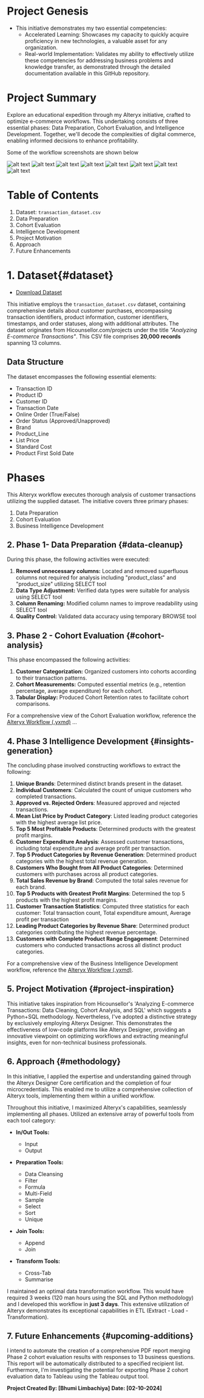 # Project Genesis

- This initiative demonstrates my two essential competencies:
  - Accelerated Learning: Showcases my capacity to quickly acquire proficiency in new technologies, a valuable asset for any organization.
  - Real-world Implementation: Validates my ability to effectively utilize these competencies for addressing business problems and knowledge transfer, as demonstrated through the detailed documentation available in this GitHub repository.

# Project Summary

Explore an educational expedition through my Alteryx initiative, crafted to optimize e-commerce workflows. This undertaking consists of three essential phases: Data Preparation, Cohort Evaluation, and Intelligence Development. Together, we'll decode the complexities of digital commerce, enabling informed decisions to enhance profitability.

Some of the workflow screenshots are shown below

![alt text](analysisworkflow.png)
![alt text](datacleaning.png) ![alt text](BusinessQuestion1&2.png) ![alt text](BusinessQuestion3&4.png) ![alt text](BusinessQuestion5&6.png) ![alt text](BusinessQuestion7,8&9.png) ![alt text](BusinessQuestion10&11.png) ![alt text](BusinessQuestion12&13.png)

# Table of Contents

1. Dataset: `transaction_dataset.csv`
2. Data Preparation
3. Cohort Evaluation
4. Intelligence Development
5. Project Motivation
6. Approach
7. Future Enhancements

# 1. Dataset{#dataset}

- [Download Dataset](https://github.com/SQLicious/Alteryx-Project-Ecommerce-Transaction-Cohort-Analysis/blob/main/1.%20Inputs/transaction_dataset.csv)

This initiative employs the `transaction_dataset.csv` dataset, containing comprehensive details about customer purchases, encompassing transaction identifiers, product information, customer identifiers, timestamps, and order statuses, along with additional attributes. The dataset originates from Hicounsellor.com/projects under the title *"Analyzing E-commerce Transactions"*. This CSV file comprises **20,000 records** spanning 13 columns.

## Data Structure

The dataset encompasses the following essential elements:

- Transaction ID
- Product ID
- Customer ID
- Transaction Date
- Online Order (True/False)
- Order Status (Approved/Unapproved)
- Brand
- Product_Line
- List Price
- Standard Cost
- Product First Sold Date

# Phases

This Alteryx workflow executes thorough analysis of customer transactions utilizing the supplied dataset. The initiative covers three primary phases:
1. Data Preparation
2. Cohort Evaluation
3. Business Intelligence Development

## 2. Phase 1- Data Preparation {#data-cleanup}

During this phase, the following activities were executed:
1. **Removed unnecessary columns:** Located and removed superfluous columns not required for analysis including "product_class" and "product_size" utilizing SELECT tool
2. **Data Type Adjustment:** Verified data types were suitable for analysis using SELECT tool
3. **Column Renaming:** Modified column names to improve readability using SELECT tool
4. **Quality Control:** Validated data accuracy using temporary BROWSE tool

## 3. Phase 2 - Cohort Evaluation {#cohort-analysis}

This phase encompassed the following activities:
1. **Customer Categorization:** Organized customers into cohorts according to their transaction patterns.
2. **Cohort Measurements:** Computed essential metrics (e.g., retention percentage, average expenditure) for each cohort.
3. **Tabular Display:** Produced Cohort Retention rates to facilitate cohort comparisons.

For a comprehensive view of the Cohort Evaluation workflow, reference the [Alteryx Workflow (.yxmd)](https://github.com/SQLicious/Alteryx-Project-Ecommerce-Transaction-Cohort-Analysis/blob/main/3.%20Workflows/Phase%201-2-3.yxmd)
...

## 4. Phase 3 Intelligence Development {#insights-generation}
The concluding phase involved constructing workflows to extract the following:
1. **Unique Brands**: Determined distinct brands present in the dataset.
2. **Individual Customers**: Calculated the count of unique customers who completed transactions.
3. **Approved vs. Rejected Orders**: Measured approved and rejected transactions.
4. **Mean List Price by Product Category**: Listed leading product categories with the highest average list price.
5. **Top 5 Most Profitable Products**: Determined products with the greatest profit margins.
6. **Customer Expenditure Analysis**: Assessed customer transactions, including total expenditure and average profit per transaction.
7. **Top 5 Product Categories by Revenue Generation**: Determined product categories with the highest total revenue generation.
8. **Customers Who Bought from All Product Categories**: Determined customers with purchases across all product categories.
9. **Total Sales Revenue by Brand**: Computed the total sales revenue for each brand.
10. **Top 5 Products with Greatest Profit Margins**: Determined the top 5 products with the highest profit margins.
11. **Customer Transaction Statistics**: Computed three statistics for each customer: Total transaction count, Total expenditure amount, Average profit per transaction
12. **Leading Product Categories by Revenue Share**: Determined product categories contributing the highest revenue percentage.
13. **Customers with Complete Product Range Engagement**: Determined customers who conducted transactions across all distinct product categories.

For a comprehensive view of the Business Intelligence Development workflow, reference the [Alteryx Workflow (.yxmd)](https://github.com/SQLicious/Alteryx-Project-Ecommerce-Transaction-Cohort-Analysis/blob/main/3.%20Workflows/Phase%201-2-3.yxmd).

## 5. Project Motivation {#project-inspiration}

This initiative takes inspiration from Hicounsellor's 'Analyzing E-commerce Transactions: Data Cleaning, Cohort Analysis, and SQL' which suggests a Python+SQL methodology. Nevertheless, I've adopted a distinctive strategy by exclusively employing Alteryx Designer. This demonstrates the effectiveness of low-code platforms like Alteryx Designer, providing an innovative viewpoint on optimizing workflows and extracting meaningful insights, even for non-technical business professionals.

## 6. Approach {#methodology}
In this initiative, I applied the expertise and understanding gained through the Alteryx Designer Core certification and the completion of four microcredentials. This enabled me to utilize a comprehensive collection of Alteryx tools, implementing them within a unified workflow.

Throughout this initiative, I maximized Alteryx's capabilities, seamlessly implementing all phases. Utilized an extensive array of powerful tools from each tool category:
- **In/Out Tools:**
  - Input
  - Output

- **Preparation Tools:**
  - Data Cleansing
  - Filter
  - Formula
  - Multi-Field
  - Sample
  - Select
  - Sort
  - Unique

- **Join Tools:**
  - Append
  - Join

- **Transform Tools:**
  - Cross-Tab
  - Summarise

I maintained an optimal data transformation workflow. This would have required 3 weeks (120 man hours using the SQL and Python methodology) and I developed this workflow in **just 3 days**.
This extensive utilization of Alteryx demonstrates its exceptional capabilities in ETL (Extract - Load - Transformation).

## 7. Future Enhancements {#upcoming-additions}

I intend to automate the creation of a comprehensive PDF report merging Phase 2 cohort evaluation results with responses to 13 business questions. This report will be automatically distributed to a specified recipient list. Furthermore, I'm investigating the potential for exporting Phase 2 cohort evaluation data to Tableau using the Tableau output tool.

**Project Created By: [Bhumi Limbachiya]**
**Date: [02-10-2024]**